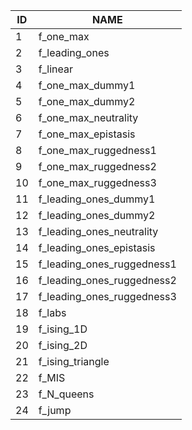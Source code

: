 |ID|NAME|
|-|-|
|1|f_one_max|
|2|f_leading_ones|
|3|f_linear|
|4|f_one_max_dummy1|
|5|f_one_max_dummy2|
|6|f_one_max_neutrality|
|7|f_one_max_epistasis|
|8|f_one_max_ruggedness1|
|9|f_one_max_ruggedness2|
|10|f_one_max_ruggedness3|
|11|f_leading_ones_dummy1|
|12|f_leading_ones_dummy2|
|13|f_leading_ones_neutrality|
|14|f_leading_ones_epistasis|
|15|f_leading_ones_ruggedness1|
|16|f_leading_ones_ruggedness2|
|17|f_leading_ones_ruggedness3|
|18|f_labs|
|19|f_ising_1D|
|20|f_ising_2D|
|21|f_ising_triangle|
|22|f_MIS|
|23|f_N_queens|
|24|f_jump|